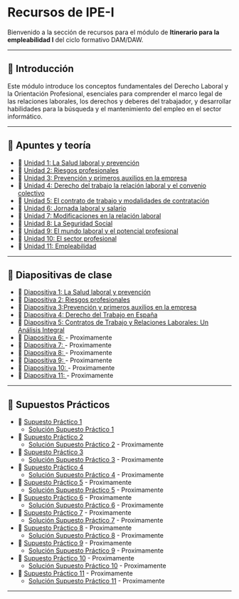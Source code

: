 # Recursos de IPE-I

Bienvenido a la sección de recursos para el módulo de **Itinerario para la empleabilidad I** del ciclo formativo DAM/DAW.

---

## 💼 Introducción

Este módulo introduce los conceptos fundamentales del Derecho Laboral y la Orientación Profesional, esenciales para comprender el marco legal de las relaciones laborales, los derechos y deberes del trabajador, y desarrollar habilidades para la búsqueda y el mantenimiento del empleo en el sector informático.

---

## 📖 Apuntes y teoría

- 📄 [Unidad 1: La Salud laboral y prevención](https://s3.us-east-1.amazonaws.com/staticcontent.thepowermba/FP%2BThePower/Unidad+1.+La+Salud+Laboral+y+Prevencio%CC%81n.pdf)
- 📄 [Unidad 2: Riesgos profesionales](https://s3.us-east-1.amazonaws.com/staticcontent.thepowermba/FP+ThePower/Unidad+2.+Riesgos+profesionales.pdf)
- 📄 [Unidad 3: Prevención y primeros auxilios en la empresa](https://s3.us-east-1.amazonaws.com/staticcontent.thepowermba/FP+ThePower/Unidad+3.+Prevencion+y+primeros+auxilios+en+la+empresa.pdf)
- 📄 [Unidad 4: Derecho del trabajo la relación laboral y el convenio colectivo](https://s3.us-east-1.amazonaws.com/staticcontent.thepowermba/FP+ThePower/Unidad+4.+Derecho+del+trabajo_+la+relacio%CC%81n+laboral+y+el+convenio+colectivo.pdf)
- 📄 [Unidad 5: El contrato de trabajo y modalidades de contratación](https://s3.us-east-1.amazonaws.com/staticcontent.thepowermba/FP+ThePower/Unidad+5.+El+contrato+de+trabajo+y+modalidades+de+contratacio%CC%81n.pdf)
- 📄 [Unidad 6: Jornada laboral y salario](https://s3.us-east-1.amazonaws.com/staticcontent.thepowermba/FP+ThePower/Unidad+6.+Jornada+laboral+y+salario.pdf)
- 📄 [Unidad 7: Modificaciones en la relación laboral](https://s3.us-east-1.amazonaws.com/staticcontent.thepowermba/FP+ThePower/Unidad+7.+Modificaciones+en+la+relacio%CC%81n+laboral.pdf)
- 📄 [Unidad 8: La Seguridad Social](https://s3.us-east-1.amazonaws.com/staticcontent.thepowermba/FP%2BThePower/Unidad+8.+La+Seguridad+Social+.pdf)
- 📄 [Unidad 9: El mundo laboral y el potencial profesional](https://s3.us-east-1.amazonaws.com/staticcontent.thepowermba/FP+ThePower/Unidad+9.pdf)
- 📄 [Unidad 10: El sector profesional](https://s3.us-east-1.amazonaws.com/staticcontent.thepowermba/FP+ThePower/Unidad+10.pdf)
- 📄 [Unidad 11: Empleabilidad](https://s3.us-east-1.amazonaws.com/staticcontent.thepowermba/FP+ThePower/Unidad+11.pdf)

---

## 📝 Diapositivas de clase

- 📄 [Diapositiva 1: La Salud laboral y prevención](https://drive.google.com/file/d/17_7ZIN-MuiOnOydNppioAvPYc0nCtR7i/view)
- 📄 [Diapositiva 2: Riesgos profesionales](https://drive.google.com/file/d/1ftaqlHLICT5r7wFgGsJnKgCdhxmP6Hst/view)
- 📄 [Diapositiva 3:Prevención y primeros auxilios en la empresa](https://drive.google.com/file/d/1d2t1TeIi07Ca_hhEsSnRfAyfnhlc9i6S/view)
- 📄 [Diapositiva 4: Derecho del Trabajo en España](https://drive.google.com/file/d/1kfDje-nzWuxkfT1-iHYCbpOHvJv0KQBR/view)
- 📄 [Diapositiva 5: Contratos de Trabajo y Relaciones Laborales: Un Análisis Integral](https://drive.google.com/file/d/1rXT-aXBS0Wxq8_AJ4uTOtkWnulw9HpJP/view)
- 📄 [Diapositiva 6: ]() - Proximamente
- 📄 [Diapositiva 7: ]() - Proximamente
- 📄 [Diapositiva 8: ]() - Proximamente
- 📄 [Diapositiva 9: ]() - Proximamente
- 📄 [Diapositiva 10: ]() - Proximamente
- 📄 [Diapositiva 11: ]() - Proximamente

---

## 📝 Supuestos Prácticos 

- 📄 [Supuesto Práctico 1](https://drive.google.com/file/d/1Rf8SAJ5ZFw1GH3AZ_oZ17flGizV4QMPA/view)
    - [Solución Supuesto Práctico 1](https://drive.google.com/file/d/1821Ocgv0M5LjIzBYMmz68dI_F_jbDPSW/view)
- 📄 [Supuesto Práctico  2](https://drive.google.com/file/d/1Ac-N_OOSpb4DU3jI6ksdIHJmS_1gr3zU/view)
    - [Solución Supuesto Práctico 2]() - Proximamente
- 📄 [Supuesto Práctico  3](https://drive.google.com/file/d/1w7jG1JOYN7A_gQXak1cVf9Vx5B2TyVbP/view) 
    - [Solución Supuesto Práctico 3]()  - Proximamente
- 📄 [Supuesto Práctico  4](https://drive.google.com/file/d/14X7keRh7tT9sBDNaSorip3lEThbFwqzl/view)
    - [Solución Supuesto Práctico 4]() - Proximamente
- 📄 [Supuesto Práctico  5]() - Proximamente
    - [Solución Supuesto Práctico 5]() - Proximamente
- 📄 [Supuesto Práctico  6]() - Proximamente
    - [Solución Supuesto Práctico 6]() - Proximamente
- 📄 [Supuesto Práctico  7]() - Proximamente
    - [Solución Supuesto Práctico 7]() - Proximamente
- 📄 [Supuesto Práctico  8]() - Proximamente
    - [Solución Supuesto Práctico 8]() - Proximamente
- 📄 [Supuesto Práctico  9]() - Proximamente
    - [Solución Supuesto Práctico 9]() - Proximamente
- 📄 [Supuesto Práctico  10]() - Proximamente
    - [Solución Supuesto Práctico 10]() - Proximamente
- 📄 [Supuesto Práctico  11]() - Proximamente
    - [Solución Supuesto Práctico 11]() - Proximamente

---